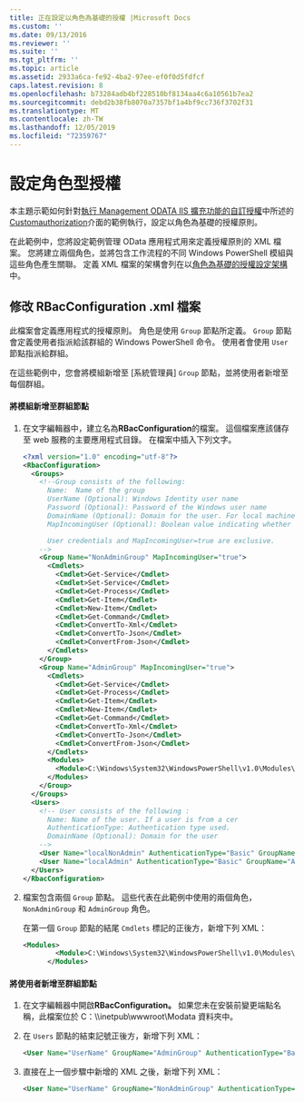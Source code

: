 ```yaml
---
title: 正在設定以角色為基礎的授權 |Microsoft Docs
ms.custom: ''
ms.date: 09/13/2016
ms.reviewer: ''
ms.suite: ''
ms.tgt_pltfrm: ''
ms.topic: article
ms.assetid: 2933a6ca-fe92-4ba2-97ee-ef0f0d5fdfcf
caps.latest.revision: 8
ms.openlocfilehash: b73284adb4bf228510bf8134aa4c6a10561b7ea2
ms.sourcegitcommit: debd2b38fb8070a7357bf1a4bf9cc736f3702f31
ms.translationtype: MT
ms.contentlocale: zh-TW
ms.lasthandoff: 12/05/2019
ms.locfileid: "72359767"
---
```

# <a name="configuring-role-based-authorization"></a>設定角色型授權

本主題示範如何針對[執行 Management ODATA IIS 擴充功能的自訂授權](./implementing-custom-authorization-for-a-management-odata-web-service.md)中所述的[Customauthorization](/dotnet/api/Microsoft.Management.Odata.CustomAuthorization)介面的範例執行，設定以角色為基礎的授權原則。

在此範例中，您將設定範例管理 OData 應用程式用來定義授權原則的 XML 檔案。 您將建立兩個角色，並將包含工作流程的不同 Windows PowerShell 模組與這些角色產生關聯。 定義 XML 檔案的架構會列在以[角色為基礎的授權設定架構](./role-based-authorization-configuration-schema.md)中。

## <a name="modifying-the-rbacconfigurationxml-file"></a>修改 RBacConfiguration .xml 檔案

此檔案會定義應用程式的授權原則。 角色是使用 `Group` 節點所定義。 `Group` 節點會定義使用者指派給該群組的 Windows PowerShell 命令。 使用者會使用 `User` 節點指派給群組。

在這些範例中，您會將模組新增至 [系統管理員] `Group` 節點，並將使用者新增至每個群組。

#### <a name="adding-a-module-to-a-group-node"></a>將模組新增至群組節點

1. 在文字編輯器中，建立名為**RBacConfiguration**的檔案。 這個檔案應該儲存至 web 服務的主要應用程式目錄。 在檔案中插入下列文字。

   ```xml
   <?xml version="1.0" encoding="utf-8"?>
   <RbacConfiguration>
     <Groups>
       <!--Group consists of the following:
         Name:  Name of the group
         UserName (Optional): Windows Identity user name
         Password (Optional): Password of the Windows user name
         DomainName (Optional): Domain for the user. For local machine account either do not include them or give the machine name. Do not give empty string
         MapIncomingUser (Optional): Boolean value indicating whether to execute cmdlet in the context of network client.

         User credentials and MapIncomingUser=true are exclusive.
       -->
       <Group Name="NonAdminGroup" MapIncomingUser="true">
         <Cmdlets>
           <Cmdlet>Get-Service</Cmdlet>
           <Cmdlet>Set-Service</Cmdlet>
           <Cmdlet>Get-Process</Cmdlet>
           <Cmdlet>Get-Item</Cmdlet>
           <Cmdlet>New-Item</Cmdlet>
           <Cmdlet>Get-Command</Cmdlet>
           <Cmdlet>ConvertTo-Xml</Cmdlet>
           <Cmdlet>ConvertTo-Json</Cmdlet>
           <Cmdlet>ConvertFrom-Json</Cmdlet>
         </Cmdlets>
       </Group>
       <Group Name="AdminGroup" MapIncomingUser="true">
         <Cmdlets>
           <Cmdlet>Get-Service</Cmdlet>
           <Cmdlet>Get-Process</Cmdlet>
           <Cmdlet>Get-Item</Cmdlet>
           <Cmdlet>New-Item</Cmdlet>
           <Cmdlet>Get-Command</Cmdlet>
           <Cmdlet>ConvertTo-Xml</Cmdlet>
           <Cmdlet>ConvertTo-Json</Cmdlet>
           <Cmdlet>ConvertFrom-Json</Cmdlet>
         </Cmdlets>
         <Modules>
           <Module>C:\Windows\System32\WindowsPowerShell\v1.0\Modules\ServerManager\ServerManager.psd1</Module>
         </Modules>
       </Group>
     </Groups>
     <Users>
       <!-- User consists of the following :
         Name: Name of the user. If a user is from a cer
         AuthenticationType: Authentication type used.
         DomainName (Optional): Domain for the user
       -->
       <User Name="localNonAdmin" AuthenticationType="Basic" GroupName="NonAdminGroup" />
       <User Name="localAdmin" AuthenticationType="Basic" GroupName="AdminGroup" />
     </Users>
   </RbacConfiguration>
   ```

2. 檔案包含兩個 `Group` 節點。 這些代表在此範例中使用的兩個角色，`NonAdminGroup` 和 `AdminGroup` 角色。

   在第一個 `Group` 節點的結尾 `Cmdlets` 標記的正後方，新增下列 XML：

   ```xml
   <Modules>
           <Module>C:\Windows\System32\WindowsPowerShell\v1.0\Modules\ServerManager\ServerManager.psd1</Module>
         </Modules>
   ```

#### <a name="adding-a-user-to-a-group-node"></a>將使用者新增至群組節點

1. 在文字編輯器中開啟**RBacConfiguration。** 如果您未在安裝前變更端點名稱，此檔案位於 C：\\\inetpub\wwwroot\Modata 資料夾中。

2. 在 `Users` 節點的結束記號正後方，新增下列 XML：

   ```xml
   <User Name="UserName" GroupName="AdminGroup" AuthenticationType="Basic" DomainName="DomainName"/>
   ```

3. 直接在上一個步驟中新增的 XML 之後，新增下列 XML：

   ```xml
   <User Name="UserName" GroupName="NonAdminGroup" AuthenticationType="Basic" DomainName="DomainName"/>
   ```